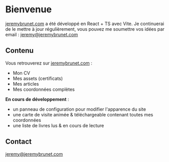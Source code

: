 # Bienvenue

[jeremybrunet.com](https://www.jeremybrunet.com) a été développé en React + TS avec Vite.
Je continuerai de le mettre à jour régulièrement, vous pouvez me soumettre vos idées par email : [jeremy@jeremybrunet.com](mailto:jeremy@jeremybrunet.com)

## Contenu

Vous retrouverez sur [jeremybrunet.com](https://www.jeremybrunet.com) :

- Mon CV
- Mes assets (certificats)
- Mes articles
- Mes coordonnées complètes

**En cours de développement** : 

- un panneau de configuration pour modifier l'apparence du site
- une carte de visite animée & téléchargeable contenant toutes mes coordonnées
- une liste de livres lus & en cours de lecture

## Contact

[jeremy@jeremybrunet.com](mailto:jeremy@jeremybrunet.com)
